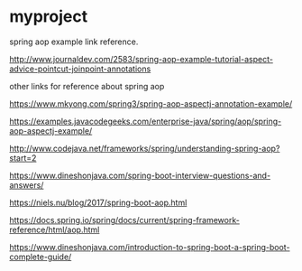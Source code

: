 # myproject
spring aop example link reference.

http://www.journaldev.com/2583/spring-aop-example-tutorial-aspect-advice-pointcut-joinpoint-annotations

other links for reference about spring aop

https://www.mkyong.com/spring3/spring-aop-aspectj-annotation-example/

https://examples.javacodegeeks.com/enterprise-java/spring/aop/spring-aop-aspectj-example/

http://www.codejava.net/frameworks/spring/understanding-spring-aop?start=2

https://www.dineshonjava.com/spring-boot-interview-questions-and-answers/

https://niels.nu/blog/2017/spring-boot-aop.html

https://docs.spring.io/spring/docs/current/spring-framework-reference/html/aop.html

https://www.dineshonjava.com/introduction-to-spring-boot-a-spring-boot-complete-guide/
